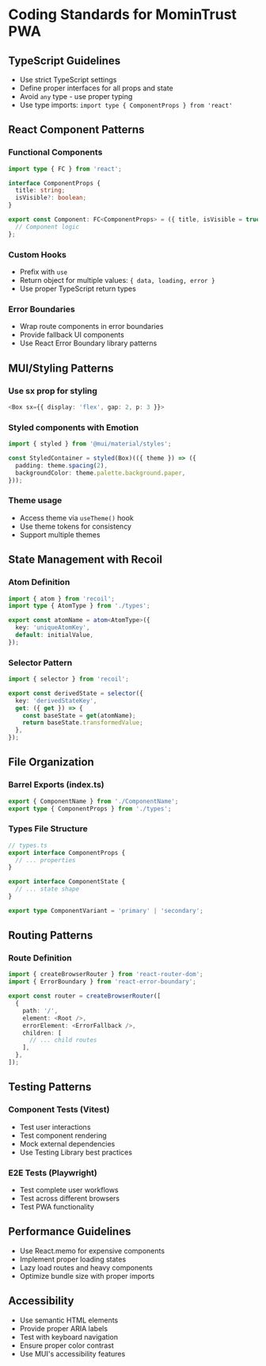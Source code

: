 # Coding Standards for MominTrust PWA

## TypeScript Guidelines

- Use strict TypeScript settings
- Define proper interfaces for all props and state
- Avoid `any` type - use proper typing
- Use type imports: `import type { ComponentProps } from 'react'`

## React Component Patterns

### Functional Components

```typescript
import type { FC } from 'react';

interface ComponentProps {
  title: string;
  isVisible?: boolean;
}

export const Component: FC<ComponentProps> = ({ title, isVisible = true }) => {
  // Component logic
};
```

### Custom Hooks

- Prefix with `use`
- Return object for multiple values: `{ data, loading, error }`
- Use proper TypeScript return types

### Error Boundaries

- Wrap route components in error boundaries
- Provide fallback UI components
- Use React Error Boundary library patterns

## MUI/Styling Patterns

### Use sx prop for styling

```typescript
<Box sx={{ display: 'flex', gap: 2, p: 3 }}>
```

### Styled components with Emotion

```typescript
import { styled } from '@mui/material/styles';

const StyledContainer = styled(Box)(({ theme }) => ({
  padding: theme.spacing(2),
  backgroundColor: theme.palette.background.paper,
}));
```

### Theme usage

- Access theme via `useTheme()` hook
- Use theme tokens for consistency
- Support multiple themes

## State Management with Recoil

### Atom Definition

```typescript
import { atom } from 'recoil';
import type { AtomType } from './types';

export const atomName = atom<AtomType>({
  key: 'uniqueAtomKey',
  default: initialValue,
});
```

### Selector Pattern

```typescript
import { selector } from 'recoil';

export const derivedState = selector({
  key: 'derivedStateKey',
  get: ({ get }) => {
    const baseState = get(atomName);
    return baseState.transformedValue;
  },
});
```

## File Organization

### Barrel Exports (index.ts)

```typescript
export { ComponentName } from './ComponentName';
export type { ComponentProps } from './types';
```

### Types File Structure

```typescript
// types.ts
export interface ComponentProps {
  // ... properties
}

export interface ComponentState {
  // ... state shape
}

export type ComponentVariant = 'primary' | 'secondary';
```

## Routing Patterns

### Route Definition

```typescript
import { createBrowserRouter } from 'react-router-dom';
import { ErrorBoundary } from 'react-error-boundary';

export const router = createBrowserRouter([
  {
    path: '/',
    element: <Root />,
    errorElement: <ErrorFallback />,
    children: [
      // ... child routes
    ],
  },
]);
```

## Testing Patterns

### Component Tests (Vitest)

- Test user interactions
- Test component rendering
- Mock external dependencies
- Use Testing Library best practices

### E2E Tests (Playwright)

- Test complete user workflows
- Test across different browsers
- Test PWA functionality

## Performance Guidelines

- Use React.memo for expensive components
- Implement proper loading states
- Lazy load routes and heavy components
- Optimize bundle size with proper imports

## Accessibility

- Use semantic HTML elements
- Provide proper ARIA labels
- Test with keyboard navigation
- Ensure proper color contrast
- Use MUI's accessibility features
